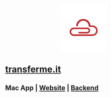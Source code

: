 <p align="center"><img height="150px" src="https://github.com/maxisme/transferme.it/raw/master/images/og_logo.png"></p>

# [transferme.it](https://transferme.it/)

## Mac App | [Website](https://github.com/maxisme/transferme.it) | [Backend](https://github.com/maxisme/transfermeit-backend)
